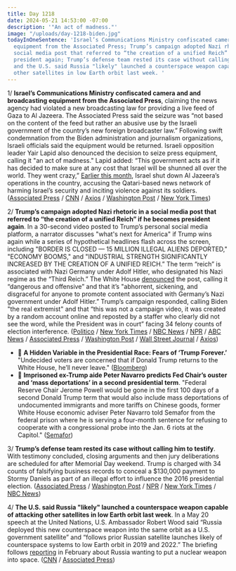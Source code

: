 ```yaml
---
title: Day 1218
date: 2024-05-21 14:53:00 -07:00
description: '"An act of madness."'
image: "/uploads/day-1218-biden.jpg"
todayInOneSentence: 'Israel’s Communications Ministry confiscated camera and and broadcasting
  equipment from the Associated Press; Trump’s campaign adopted Nazi rhetoric in a
  social media post that referred to “the creation of a unified Reich” if he becomes
  president again; Trump’s defense team rested its case without calling him to testify;
  and the U.S. said Russia "likely" launched a counterspace weapon capable of attacking
  other satellites in low Earth orbit last week. '
---
```


1/ **Israel’s Communications Ministry confiscated camera and and broadcasting equipment from the Associated Press**, claiming the news agency had violated a new broadcasting law for providing a live feed of Gaza to Al Jazeera. The Associated Press said the seizure was “not based on the content of the feed but rather an abusive use by the Israeli government of the country’s new foreign broadcaster law.” Following swift condemnation from the Biden administration and journalism organizations, Israeli officials said the equipment would be returned. Israeli opposition leader Yair Lapid also denounced the decision to seize press equipment, calling it "an act of madness." Lapid added: “This government acts as if it has decided to make sure at any cost that Israel will be shunned all over the world. They went crazy,” [Earlier this month](https://whatthefuckjusthappenedtoday.com/2024/05/06/day-1203/#3-the-israel-defense-forces-dropped), Israel shut down Al Jazeera’s operations in the country, accusing the Qatari-based news network of harming Israel’s security and inciting violence against its soldiers. ([Associated Press](https://apnews.com/article/live-transmission-israel-associated-press-57e8f662907334ba3599156276381190) / [CNN](https://www.cnn.com/2024/05/21/media/israel-gaza-live-camera-shut-down/index.html) / [Axios](https://www.axios.com/2024/05/21/israel-ap-equipment-seized-al-jazeera) / [Washington Post](https://www.washingtonpost.com/world/2024/05/21/israel-hamas-war-gaza-news-palestine-rafah/) / [New York Times](https://www.nytimes.com/2024/05/21/world/middleeast/israel-ap-al-jazeera-cameras.html))

2/ **Trump’s campaign adopted Nazi rhetoric in a social media post that referred to “the creation of a unified Reich” if he becomes president again**. In a 30-second video posted to Trump’s personal social media platform, a narrator discusses "what's next for America" if Trump wins again while a series of hypothetical headlines flash across the screen, including "BORDER IS CLOSED — 15 MILLION ILLEGAL ALIENS DEPORTED," "ECONOMY BOOMS," and "INDUSTRIAL STRENGTH SIGNIFICANTLY INCREASED BY THE CREATION OF A UNIFIED REICH.” The term “reich” is associated with Nazi Germany under Adolf Hitler, who designated his Nazi regime as the “Third Reich.” The White House [denounced](https://www.bloomberg.com/news/articles/2024-05-21/trump-unified-reich-post-is-sickening-white-house-says?sref=MIBMEEoj) the post, calling it “dangerous and offensive” and that it’s "abhorrent, sickening, and disgraceful for anyone to promote content associated with Germany’s Nazi government under Adolf Hitler.” Trump’s campaign responded, calling Biden "the real extremist" and that “this was not a campaign video, it was created by a random account online and reposted by a staffer who clearly did not see the word, while the President was in court” facing 34 felony counts of election interference. ([Politico](https://www.politico.com/news/2024/05/20/trump-social-media-video-unified-reich-00159067) / [New York Times](https://www.nytimes.com/2024/05/20/us/donald-trump-reich-video.html?smid=url-share) / [NBC News](https://www.nbcnews.com/politics/2024-election/trump-shares-video-unified-reich-social-media-rcna153214) / [NPR](https://www.npr.org/2024/05/21/1252653231/trump-unified-reich-antisemitism-truth-social) / [ABC News](https://abcnews.go.com/Politics/trump-posts-social-media-video-seemingly-suggesting-victory/story?id=110422766) / [Associated Press](https://apnews.com/article/trump-election-2024-rhetoric-germany-antisemitism-31002afb91b642c0314223d19e51f427) / [Washington Post](https://www.washingtonpost.com/politics/2024/05/21/trump-unified-reich-truth-social/) / [Wall Street Journal](https://www.wsj.com/politics/elections/trumps-social-media-account-posts-video-referencing-a-unified-reich-6707b59b?mod=lead_feature_below_a_pos1) / [Axios](https://www.axios.com/2024/05/21/trump-unified-reich-video-truth-social-post))

* 🤔 **A Hidden Variable in the Presidential Race: Fears of ‘Trump Forever.’** "Undecided voters are concerned that if Donald Trump returns to the White House, he’ll never leave." ([Bloomberg](https://www.bloomberg.com/news/features/2024-05-21/voters-fear-trump-won-t-leave-if-he-wins-2024-presidential-election?sref=MIBMEEoj))
* 🤔 **Imprisoned ex-Trump aide Peter Navarro predicts Fed Chair’s ouster and ‘mass deportations’ in a second presidential term**. "Federal Reserve Chair Jerome Powell would be gone in the first 100 days of a second Donald Trump term that would also include mass deportations of undocumented immigrants and more tariffs on Chinese goods, former White House economic adviser Peter Navarro told Semafor from the federal prison where he is serving a four-month sentence for refusing to cooperate with a congressional probe into the Jan. 6 riots at the Capitol." ([Semafor](https://www.semafor.com/article/05/21/2024/imprisoned-ex-trump-aide-peter-navarro-predicts-ouster-of-fed-chair-jay-powell))

3/ **Trump’s defense team rested its case without calling him to testify**. With testimony concluded, closing arguments and then jury deliberations are scheduled for after Memorial Day weekend. Trump is charged with 34 counts of falsifying business records to conceal a $130,000 payment to Stormy Daniels as part of an illegal effort to influence the 2016 presidential election. ([Associated Press](https://apnews.com/article/trump-trial-hush-money-robert-costello-b1beb56a666c398ae5393ede16c326da) / [Washington Post](https://www.washingtonpost.com/politics/2024/05/21/trump-trial-hush-money-next-steps/) / [NPR](https://www.npr.org/2024/05/21/1252665767/trumps-trials-hush-money) / [New York Times](https://www.nytimes.com/live/2024/05/21/nyregion/trump-trial-hush-money) / [NBC News](https://www.nbcnews.com/politics/donald-trump/robert-costello-testify-hush-money-trial-clash-judge-merchan-rcna153173))

4/ **The U.S. said Russia "likely" launched a counterspace weapon capable of attacking other satellites in low Earth orbit last week**. In a May 20 speech at the United Nations, U.S. Ambassador Robert Wood said “Russia deployed this new counterspace weapon into the same orbit as a U.S. government satellite” and “follows prior Russian satellite launches likely of counterspace systems to low Earth orbit in 2019 and 2022.” The briefing follows [reporting](https://whatthefuckjusthappenedtoday.com/2024/02/14/day-1121/#3-the-head-of-the-house-intelligence) in February about Russia wanting to put a nuclear weapon into space. ([CNN](https://www.cnn.com/2024/05/21/politics/us-assesses-russia-launched-counter-space-weapon/index.html) / [Associated Press](https://apnews.com/article/un-russia-nuclear-weapons-space-9a5665953505f53e44d646488fd80fa1))
